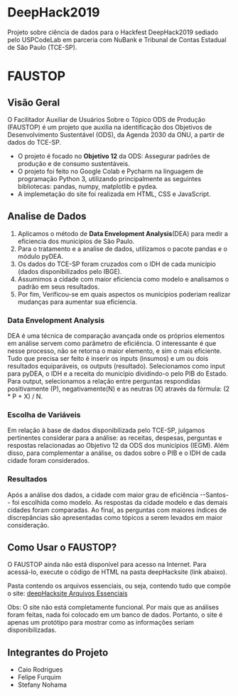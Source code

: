 # DeepHack2019
Projeto sobre ciência de dados para o Hackfest DeepHack2019 sediado pelo USPCodeLab em parceria com NuBank e Tribunal de Contas Estadual de São Paulo (TCE-SP).

# FAUSTOP

## Visão Geral
O Facilitador Auxiliar de Usuários Sobre o Tópico ODS de Produção (FAUSTOP) é um projeto que auxilia na identificação dos Objetivos de Desenvolvimento Sustentável (ODS), da Agenda 2030 da ONU, a partir de dados do TCE-SP.

 * O projeto é focado no **Objetivo 12** da ODS: Assegurar padrões de produção e de consumo sustentáveis.
 * O projeto foi feito no Google Colab e Pycharm na linguagem de programação Python 3, utilizando principalmente as seguintes bibliotecas: pandas, numpy, matplotlib e pydea.
 * A implemetação do site foi realizada em HTML, CSS e JavaScript.


## Analise de Dados
   1. Aplicamos o método de **Data Envelopment Analysis**(DEA) para medir a eficiencia dos municipios de São Paulo.
   2. Para o tratamento e a analise de dados, utilizamos o pacote pandas e o módulo pyDEA.
   3. Os dados do TCE-SP foram cruzados com o IDH de cada município (dados disponibilizados pelo IBGE).
   4. Assumimos a cidade com maior eficiencia como modelo e analisamos o padrão em seus resultados.
   5. Por fim, Verificou-se em quais aspectos os municipios poderiam realizar mudanças para aumentar sua eficiencia.

### Data Envelopment Analysis
DEA é uma técnica de comparação avançada onde os próprios elementos em análise servem como parâmetro de eficiência. O interessante é que nesse processo, não se retorna o maior elemento, e sim o mais eficiente. Tudo que precisa ser feito é inserir os inputs (insumos) e um ou dois resultados equiparáveis, os outputs (resultado). Selecionamos como input para pyDEA, o IDH e a receita do município dividindo-o pelo PIB do Estado. Para output, selecionamos a relação entre perguntas respondidas positivamente (P), negativamente(N) e as neutras (X) através da fórmula: (2 * P + X) / N. 

### Escolha de Variáveis
Em relação à base de dados disponibilizada pelo TCE-SP, julgamos pertinentes considerar para a análise: as receitas, despesas, perguntas e respostas relacionadas ao Objetivo 12 da ODS dos municípios (IEGM). Além disso, para complementar a análise, os dados sobre o PIB e o IDH de cada cidade foram considerados.

### Resultados
Após a análise dos dados, a cidade com maior grau de eficiência --Santos-- foi escolhida como modelo. As respostas da cidade modelo e das demais cidades foram comparadas. Ao final, as perguntas com maiores índices de discrepâncias são apresentadas como tópicos a serem levados em maior consideração.


## Como Usar o FAUSTOP?
O FAUSTOP ainda não está disponível para acesso na Internet. Para acessá-lo, execute o código de HTML na pasta deepHacksite (link abaixo).
 
  Pasta contendo os arquivos essenciais, ou seja, contendo tudo que compõe o site: [deepHacksite Arquivos Essenciais](https://github.com/FvFurquim/DeepHack2019/tree/master/deepHacksite/public_html)
 
 Obs: O site não está completamente funcional. Por mais que as análises foram feitas, nada foi colocado em um banco de dados. Portanto, o site é apenas um protótipo para mostrar como as informações seriam disponibilizadas.

## Integrantes do Projeto
   * Caio Rodrigues
   * Felipe Furquim
   * Stefany Nohama

